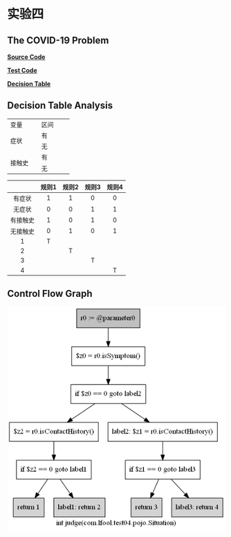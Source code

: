 # 实验四



## The COVID-19 Problem



**[Source Code](./src/main/java/com/lfool/test04/Diagnosis.java)**

**[Test Code](./src/main/java/test/com/lfool/test04/DiagnosisTest.java)**

**[Decision Table](./src/main/resources/decisionTable.csv)**



## Decision Table Analysis

<table
  border="0"
  cellpadding="0"
  cellspacing="0"
  width="144"
  style="border-collapse: collapse; table-layout: fixed; width: 108pt;"
>
  <col width="144" span="2" style="width: 108pt;" />
  <tr height="19" style="height: 14.25pt;">
    <td
      height="19"
      class="xl65"
      width="72"
      style="height: 14.25pt; width: 54pt;"
    >
      变量
    </td>
    <td class="xl65" width="72" style="border-left: none; width: 54pt;">
      区间
    </td>
  </tr>
  <tr height="19" style="height: 14.25pt;">
    <td
      rowspan="2"
      height="38"
      class="xl65"
      style="height: 28.5pt; border-top: none;"
    >
      症状
    </td>
    <td class="xl65" style="border-top: none; border-left: none;">有</td>
  </tr>
  <tr height="19" style="height: 14.25pt;">
    <td
      height="19"
      class="xl65"
      style="height: 14.25pt; border-top: none; border-left: none;"
    >
      无
    </td>
  </tr>
  <tr height="19" style="height: 14.25pt;">
    <td
      rowspan="2"
      height="38"
      class="xl65"
      style="height: 28.5pt; border-top: none;"
    >
      接触史
    </td>
    <td class="xl65" style="border-top: none; border-left: none;">有</td>
  </tr>
  <tr height="19" style="height: 14.25pt;">
    <td
      height="19"
      class="xl65"
      style="height: 14.25pt; border-top: none; border-left: none;"
    >
      无
    </td>
  </tr>
</table>




|          | 规则1 | 规则2 | 规则3 | 规则4 |
| :------: | :---: | :---: | :---: | :---: |
|  有症状  |   1   |   1   |   0   |   0   |
|  无症状  |   0   |   0   |   1   |   1   |
| 有接触史 |   1   |   0   |   1   |   0   |
| 无接触史 |   0   |   1   |   0   |   1   |
|    1     |   T   |       |       |       |
|    2     |       |   T   |       |       |
|    3     |       |       |   T   |       |
|    4     |       |       |       |   T   |




## Control Flow Graph

![control flow graph](./sootOutput/Diagnosis.png)